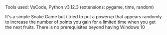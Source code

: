 Tools used:
VsCode, Python v3.12.3 (extensions: pygame, time, random)

It's a simple Snake Game but i tried to put a powerup that appears randomly to increase the number of points you gain for a limited time when you get the next fruits.
There is no prerequisites beyond having Windows 10
